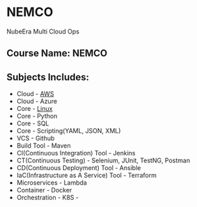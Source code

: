 # NEMCO
NubeEra Multi Cloud Ops

## Course Name: NEMCO
## Subjects Includes:  
 - Cloud - [AWS](Cloud-AWS)
 - Cloud - Azure
 - Core - [Linux](Linux)
 - Core - Python
 - Core - SQL
 - Core - Scripting(YAML, JSON, XML)
 - VCS - Github
 - Build Tool - Maven
 - CI(Continuous Integration) Tool - Jenkins
 - CT(Continuous Testing) - Selenium, JUnit, TestNG, Postman
 - CD(Continuous Deployment) Tool - Ansible
 - IaC(Infrastructure as A Service) Tool - Terraform
 - Microservices - Lambda
 - Container - Docker
 - Orchestration - K8S - 

